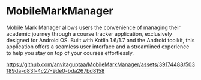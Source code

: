 # MobileMarkManager

Mobile Mark Manager allows users the convenience of managing their academic journey through a course tracker application, exclusively designed for Android OS. Built with Kotlin 1.6/1.7 and the Android toolkit, this  application offers a seamless user interface and a streamlined experience to help you stay on top of your courses effortlessly.

https://github.com/anvitaguptaa/MobileMarkManager/assets/39174488/503189da-d83f-4c27-9de0-bda267bd8158

